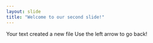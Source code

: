 ```yaml
---
layout: slide
title: "Welcome to our second slide!"
---
```

Your text created a new file
Use the left arrow to go back!
